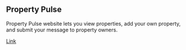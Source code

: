 ## Property Pulse

Property Pulse website lets you view properties, add your own property, and submit your message to property owners.

[Link](./public/property-pulse.png)
